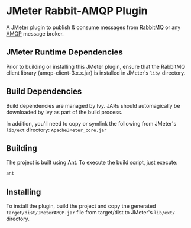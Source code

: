 # JMeter Rabbit-AMQP Plugin

A [JMeter](http://jmeter.apache.org/) plugin to publish & consume messages from [RabbitMQ](http://www.rabbitmq.com/) or any [AMQP](http://www.amqp.org/) message broker.

## JMeter Runtime Dependencies

Prior to building or installing this JMeter plugin, ensure that the RabbitMQ client library (amqp-client-3.x.x.jar) is installed in JMeter's `lib/` directory.

## Build Dependencies

Build dependencies are managed by Ivy. JARs should automagically be downloaded by Ivy as part of the build process.

In addition, you'll need to copy or symlink the following from JMeter's `lib/ext` directory: `ApacheJMeter_core.jar`

## Building

The project is built using Ant. To execute the build script, just execute:

```sh
ant
```

## Installing

To install the plugin, build the project and copy the generated `target/dist/JMeterAMQP.jar` file from target/dist to JMeter's `lib/ext/` directory.
